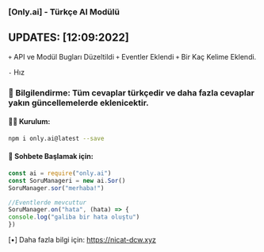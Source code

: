### [Only.ai] - Türkçe AI Modülü

## UPDATES: [12:09:2022]
`+` API ve Modül Bugları Düzeltildi
`+` Eventler Eklendi
`+` Bir Kaç Kelime Eklendi.

`-` Hız 
### 📝 Bilgilendirme: Tüm cevaplar türkçedir ve daha fazla cevaplar yakın güncellemelerde eklenicektir.

#### 👨‍🔧 Kurulum:
```bash
npm i only.ai@latest --save
```


#### 🌟 Sohbete Başlamak için:
```js
const ai = require("only.ai")
const SoruManageri = new ai.Sor()
SoruManager.sor("merhaba!")

//Eventlerde mevcuttur
SoruManager.on("hata", (hata) => {
console.log("galiba bir hata oluştu")
})
```

[•] Daha fazla bilgi için: https://nicat-dcw.xyz

